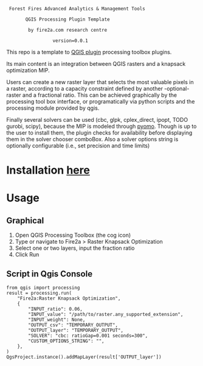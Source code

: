      Forest Fires Advanced Analytics & Management Tools
        
           QGIS Processing Plugin Template
                
            by fire2a.com research centre

                     version=0.0.1

This repo is a template to [QGIS plugin](https://plugins.qgis.org/) processing toolbox plugins.

Its main content is an integration between QGIS rasters and a knapsack optimization MIP.

Users can create a new raster layer that selects the most valuable pixels in a raster, according to a capacity constraint defined by another -optional- raster and a fractional ratio. This can be achieved graphically by the processing tool box interface, or programatically via python scripts and the processing module provided by qgis.

Finally several solvers can be used (cbc, glpk, cplex_direct, ipopt, TODO gurobi, scipy), because the MIP is modeled through [pyomo](http://www.pyomo.org). Though is up to the user to install them, the plugin checks for availability before displaying them in the solver chooser comboBox. Also a solver options string is optionally configurable (i.e., set precision and time limits)

# Installation [here](./qgis_plugin_installation.md)

# Usage
## Graphical
1. Open QGIS Processing Toolbox (the cog icon)
2. Type or navigate to Fire2a > Raster Knapsack Optimization
3. Select one or two layers, input the fraction ratio
4. Click Run

## Script in Qgis Console
```
from qgis import processing
result = processing.run(
    "Fire2a:Raster Knapsack Optimization",
    {
        "INPUT_ratio": 0.06,
        "INPUT_value": "/path/to/raster.any_supported_extension",
        "INPUT_weight": None,
        "OUTPUT_csv": "TEMPORARY_OUTPUT",
        "OUTPUT_layer": "TEMPORARY_OUTPUT",
        "SOLVER": "cbc: ratioGap=0.001 seconds=300",
        "CUSTOM_OPTIONS_STRING": "",
    },
)
QgsProject.instance().addMapLayer(result['OUTPUT_layer'])
```

